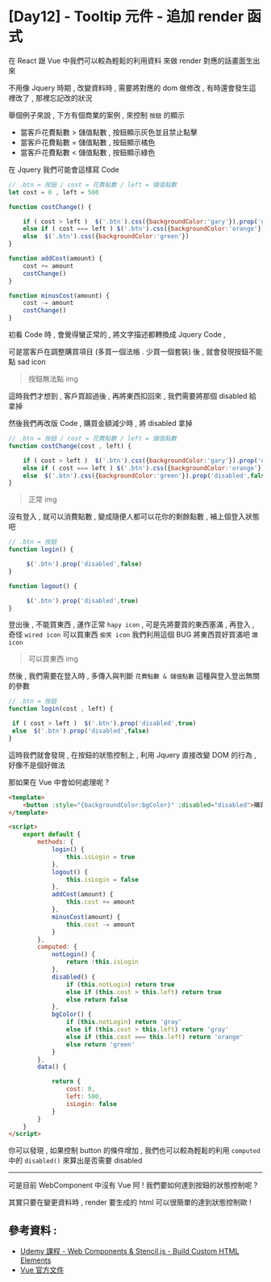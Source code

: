 # [Day12] - Tooltip 元件 - 追加 render 函式

在 React 跟 Vue 中我們可以較為輕鬆的利用資料 來做 render 對應的話畫面生出來

不用像 Jquery 時期 , 改變資料時 , 需要將對應的 dom 做修改 , 有時還會發生這裡改了 , 那裡忘記改的狀況

舉個例子來說 , 下方有個商業的案例 , 來控制 `按鈕` 的顯示

- 當客戶花費點數 > 儲值點數 , 按鈕顯示灰色並且禁止點擊 
- 當客戶花費點數 = 儲值點數 , 按鈕顯示橘色 
- 當客戶花費點數 < 儲值點數 , 按鈕顯示綠色 

在 Jquery 我們可能會這樣寫 Code 

```javascript
// .btn = 按鈕 / cost = 花費點數 / left = 儲值點數
let cost = 0 , left = 500

function costChange() {

    if ( cost > left )  $('.btn').css({backgroundColor:'gary'}).prop('disabled',true)
    else if ( cost === left ) $('.btn').css({backgroundColor:'orange'})
    else  $('.btn').css({backgroundColor:'green'})
}

function addCost(amount) {
    cost += amount
    costChange()
}

function minusCost(amount) {
    cost -= amount
    costChange()
}
```

初看 Code 時 , 會覺得蠻正常的 , 將文字描述都轉換成 Jquery Code ,

可是當客戶在調整購買項目 (多買一個法帳 . 少買一個套裝) 後 , 就會發現按鈕不能點 sad icon

> 按鈕無法點 img

這時我們才想到 , 客戶買超過後 , 再將東西扣回來 , 我們需要將那個 disabled 給拿掉

然後我們再改版 Code , 購買金額減少時 , 將 disabled 拿掉

```javascript
// .btn = 按鈕 / cost = 花費點數 / left = 儲值點數
function costChange(cost , left) {

    if ( cost > left )  $('.btn').css({backgroundColor:'gary'}).prop('disabled',true)
    else if ( cost === left ) $('.btn').css({backgroundColor:'orange'}).prop('disabled',false)
    else  $('.btn').css({backgroundColor:'green'}).prop('disabled',false)
}
```

> 正常 img

沒有登入 , 就可以消費點數 , 變成隨便人都可以花你的剩餘點數 , 補上個登入狀態吧

```javascript
// .btn = 按鈕 
function login() {

     $('.btn').prop('disabled',false)
}

function logout() {

     $('.btn').prop('disabled',true)
}
```

登出後 , 不能買東西 , 運作正常 `hapy icon` ,
可是先將要買的東西塞滿 , 再登入 , 奇怪 `wired icon` 可以買東西 `偷笑 icon` 我們利用這個 BUG 將東西買好買滿吧 `讚 icon`

> 可以買東西 img

然後 , 我們需要在登入時 , 多傳入與判斷 `花費點數 & 儲值點數` 這種與登入登出無關的參數

```javascript
// .btn = 按鈕 
function login(cost , left) {

 if ( cost > left )  $('.btn').prop('disabled',true)
 else  $('.btn').prop('disabled',false)
}
```

這時我們就會發現 , 在按鈕的狀態控制上 , 利用 Jquery 直接改變 DOM 的行為 , 好像不是個好做法

那如果在 Vue 中會如何處理呢 ?

```html
<template>
    <button :style="{backgroundColor:bgColor}" :disabled="disabled">購買</button>
</template>

<script>
    export default {
        methods: {
            login() {
                this.isLogin = true
            },
            logout() {
                this.isLogin = false
            },
            addCost(amount) {
                this.cost += amount
            },
            minusCost(amount) {
                this.cost -= amount
            }
        },
        computed: {
            notLogin() {
                return !this.isLogin
            },
            disabled() {
                if (this.notLogin) return true
                else if (this.cost > this.left) return true
                else return false
            },
            bgColor() {
                if (this.notLogin) return 'gray'
                else if (this.cost > this.left) return 'gray'
                else if (this.cost === this.left) return 'orange'
                else return 'green'
            }
        },
        data() {

            return {
                cost: 0,
                left: 500, 
                isLogin: false
            }
        }
    }
</script>
```

你可以發現 , 如果控制 button 的條件增加 , 我們也可以較為輕鬆的利用 `computed` 中的 `disabled()` 來算出是否需要 disabled

-----

可是目前 WebComponent 中沒有 Vue 阿 ! 我們要如何達到按鈕的狀態控制呢 ?

其實只要在變更資料時 , render 要生成的 html 可以很簡單的達到狀態控制歐 !



## 參考資料 :

- [Udemy 課程 - Web Components & Stencil.js - Build Custom HTML Elements](https://www.udemy.com/course/web-components-stenciljs-build-custom-html-elements/)
- [Vue 官方文件](https://v3.vuejs.org/guide/introduction.html)
